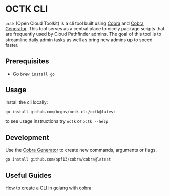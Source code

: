 # OCTK CLI
`octk` (Open Cloud Toolkit) is a cli tool built using [Cobra](https://github.com/spf13/cobra) and [Cobra Generator](https://github.com/spf13/cobra/tree/master/cobra). This tool serves as a central place to nicely package scripts that are frequently used by Cloud Pathfinder admins. The goal of this tool is to streamline daily admin tasks as well as bring new admins up to speed faster.

## Prerequisites

  - Go `brew install go`

## Usage
install the cli locally:
```bash
go install github.com/bcgov/octk-cli/octk@latest
```
to see usage instructions try `octk` or `octk --help`

## Development
Use the [Cobra Generator](https://github.com/spf13/cobra/tree/master/cobra) to create new commands, arguments or flags.

  ```bash
  go install github.com/spf13/cobra/cobra@latest
  ```

## Useful Guides
  [How to create a CLI in golang with cobra](https://towardsdatascience.com/how-to-create-a-cli-in-golang-with-cobra-d729641c7177)